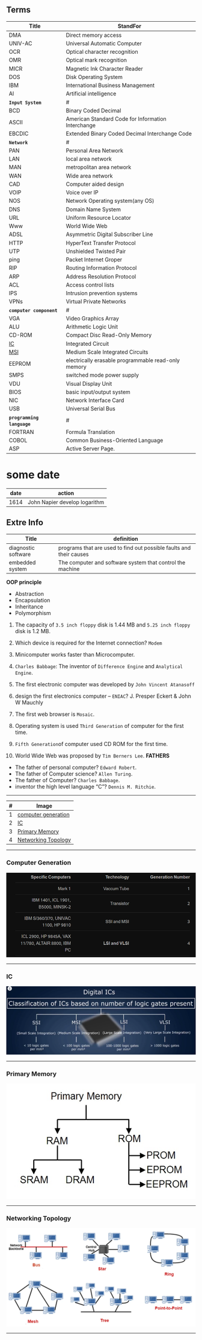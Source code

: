 
## Terms


Title|StandFor
------|-----
DMA|Direct memory access
UNIV-AC|Universal Automatic Computer
OCR|Optical character recognition
OMR|Optical mark recognition
MICR|Magnetic Ink Character Reader
DOS|Disk Operating System
IBM|International Business Management
Al|Artificial intelligence
**`Input System`**|#
BCD|Binary Coded Decimal
ASCII|American Standard Code for Information Interchange
EBCDIC|Extended Binary Coded Decimal Interchange Code
**`Network`**|#
PAN|Personal Area Network
LAN|local area network
MAN|metropolitan area network
WAN|Wide area network
CAD|Computer aided design
VOIP|Voice over IP
NOS|Network Operating system(any OS)
DNS|Domain Name System
URL|Uniform Resource Locator
Www|World Wide Web
ADSL|Asymmetric Digital Subscriber Line 
HTTP|HyperText Transfer Protocol
UTP|Unshielded Twisted Pair
ping|Packet Internet Groper
RIP|Routing Information Protocol
ARP|Address Resolution Protocol
ACL|Access control lists 
IPS|Intrusion prevention systems 
VPNs|Virtual Private Networks 
**`computer component`**|#
VGA|Video Graphics Array
ALU|Arithmetic Logic Unit 
CD-ROM|Compact Disc Read-Only Memory
[IC](#ic)|Integrated Circuit
[MSI](#ic)|Medium Scale Integrated Circuits
EEPROM|electrically erasable programmable read-only memory
SMPS|switched mode power supply
VDU|Visual Display Unit
BIOS|basic input/output system
NIC|Network Interface Card
USB|Universal Serial Bus
**`programming language`**|#
FORTRAN|Formula Translation
COBOL|Common Business-Oriented Language
ASP|Active Server Page.



# some date

date|action
-----|-----
1614|John Napier develop logarithm
   



## Extre Info


Title|definition
-----|-----
diagnostic software|programs that are used to find out possible faults and their causes
embedded system|The computer and software system that control the machine












**OOP principle**
- Abstraction
- Encapsulation
- Inheritance
- Polymorphism










1. The capacity of `3.5 inch floppy` disk is 1.44 MB and `5.25 inch floppy` disk is 1.2 MB.
2. Which device is required for the Internet connection? `Modem`

3. Minicomputer works faster than Microcomputer.
4. `Charles Babbage`: The inventor of `Difference Engine` and `Analytical Engine`.
5. The first electronic computer was developed by `John Vincent Atanasoff`
6. design the first electronics computer – `ENIAC`? J. Presper Eckert & John W Mauchly
7. The first web browser is `Mosaic`. 
8. Operating system is used `Third Generation` of computer for the first time.
9. `Fifth Generation`of computer used CD ROM for the first time.
10. World Wide Web was proposed by `Tim Berners Lee`.
**FATHERS**
- The father of personal computer? `Edward Robert`.
- The father of Computer science? `Allen Turing`.
- The father of Computer? `Charles Babbage`.
- inventor the high level language “C”? `Dennis M. Ritchie`.



----

 #|Image
 ---|---
1| [computer generation](#computer-generation) 
2| [IC](#ic)
3|[Primary Memory](#primary-memory)
4|[Networking Topology](./image/Networking%20Topology.png)



-----
### Computer Generation


![img](./image/computer%20generation.PNG)

----------

### IC


![img](./image/Digital%20ICs.PNG)

-------

### Primary Memory


![img](./image/primary_memory.jpg)

---------

### Networking Topology

![image](./image/Networking%20Topology.png)

---------------
